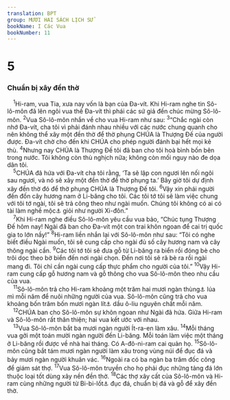 ```yaml
---
translation: BPT
group: MƯƠI HAI SÁCH LỊCH SỬ
bookName: I Các Vua 
bookNumber: 11
---
```


<div class="title"><h1>5</h1><h3>Chuẩn bị xây đền thờ</h3></div>
<span class="verse 1vua_5_1"> <sup>1</sup>Hi-ram, vua Tia, xưa nay vốn là bạn của Đa-vít. Khi Hi-ram nghe tin Sô-lô-môn đã lên ngôi vua thế Đa-vít thì phái các sứ giả đến chúc mừng Sô-lô-môn.</span>
<span class="verse 1vua_5_2"><sup>2</sup>Vua Sô-lô-môn nhắn về cho vua Hi-ram như sau:</span>
<span class="verse 1vua_5_3"><sup>3</sup>“Chắc ngài còn nhớ Đa-vít, cha tôi vì phải đánh nhau nhiều với các nước chung quanh cho nên không thể xây một đền thờ để thờ phụng CHÚA là Thượng Đế của người được. Đa-vít chờ cho đến khi CHÚA cho phép người đánh bại hết mọi kẻ thù.</span>
<span class="verse 1vua_5_4"><sup>4</sup>Nhưng nay CHÚA là Thượng Đế tôi đã ban cho tôi hoà bình bốn bên trong nước. Tôi không còn thù nghịch nữa; không còn mối nguy nào đe dọa dân tôi.<br/></span>
<span class="verse 1vua_5_5"> <sup>5</sup>CHÚA đã hứa với Đa-vít cha tôi rằng, ‘Ta sẽ lập con ngươi lên nối ngôi sau ngươi, và nó sẽ xây một đền thờ để thờ phụng ta.’ Bây giờ tôi dự định xây đền thờ đó để thờ phụng CHÚA là Thượng Đế tôi.</span>
<span class="verse 1vua_5_6"><sup>6</sup>Vậy xin phái người đến đốn cây hương nam ở Li-băng cho tôi. Các tôi tớ tôi sẽ làm việc chung với tôi tớ ngài, tôi sẽ trả công theo như ngài muốn. Chúng tôi không có ai có tài làm nghề mộc<a data-toggle="tooltip" data-placement="bottom" title="Tức những người làm đồ gỗ. Vào thời xưa những người nầy cũng làm nhiệm vụ đốn cây.">⚓</a> giỏi như người Xi-đôn.”<br/></span>
<span class="verse 1vua_5_7"> <sup>7</sup>Khi Hi-ram nghe điều Sô-lô-môn yêu cầu vua bảo, “Chúc tụng Thượng Đế hôm nay! Ngài đã ban cho Đa-vít một con trai khôn ngoan để cai trị quốc gia to lớn nầy!”</span>
<span class="verse 1vua_5_8"><sup>8</sup>Hi-ram liền nhắn lại với Sô-lô-môn như sau: “Tôi có nghe biết điều Ngài muốn, tôi sẽ cung cấp cho ngài đủ số cây hương nam và cây thông ngài cần.</span>
<span class="verse 1vua_5_9"><sup>9</sup>Các tôi tớ tôi sẽ đưa gỗ từ Li-băng ra biển rồi đóng bè cho trôi dọc theo bờ biển đến nơi ngài chọn. Đến nơi tôi sẽ rã bè ra rồi ngài mang đi. Tôi chỉ cần ngài cung cấp thực phẩm cho người của tôi.”</span>
<span class="verse 1vua_5_10"><sup>10</sup>Vậy Hi-ram cung cấp gỗ hương nam và gỗ thông cho vua Sô-lô-môn theo nhu cầu của vua.<br/></span>
<span class="verse 1vua_5_11"> <sup>11</sup>Sô-lô-môn trả cho Hi-ram khoảng một trăm hai mươi ngàn thùng<a data-toggle="tooltip" data-placement="bottom" title="Nguyên văn, “hai mươi ngàn co” (khoảng 4.400.000 lít).">⚓</a> lúa mì mỗi năm để nuôi những người của vua. Sô-lô-môn cũng trả cho vua khoảng bốn trăm bốn mươi ngàn lít<a data-toggle="tooltip" data-placement="bottom" title="Nguyên văn, “hai mươi ngàn bát.”">⚓</a> dầu ô-liu nguyên chất mỗi năm.<br/></span>
<span class="verse 1vua_5_12"> <sup>12</sup>CHÚA ban cho Sô-lô-môn sự khôn ngoan như Ngài đã hứa. Giữa Hi-ram và Sô-lô-môn rất thân thiện; hai vua kết ước với nhau.<br/></span>
<span class="verse 1vua_5_13"> <sup>13</sup>Vua Sô-lô-môn bắt ba mươi ngàn người Ít-ra-en làm xâu.</span>
<span class="verse 1vua_5_14"><sup>14</sup>Mỗi tháng vua gởi một toán mười ngàn người đến Li-băng. Mỗi toán làm việc một tháng ở Li-băng rồi được về nhà hai tháng. Có A-đô-ni-ram cai quản họ.</span>
<span class="verse 1vua_5_15"><sup>15</sup>Sô-lô-môn cũng bắt tám mươi ngàn người làm xâu trong vùng núi để đục đá và bảy mươi ngàn người khuân vác.</span>
<span class="verse 1vua_5_16"><sup>16</sup>Ngoài ra có ba ngàn ba trăm đốc công để giám sát thợ.</span>
<span class="verse 1vua_5_17"><sup>17</sup>Vua Sô-lô-môn truyền cho họ phải đục những tảng đá lớn thuộc loại tốt dùng xây nền đền thờ.</span>
<span class="verse 1vua_5_18"><sup>18</sup>Các thợ xây cất của Sô-lô-môn và Hi-ram cùng những người từ Bi-bi-lốt<a data-toggle="tooltip" data-placement="bottom" title="Nguyên văn, “Ghê-banh.”">⚓</a> đục đá, chuẩn bị đá và gỗ để xây đền thờ.<br/></span>
